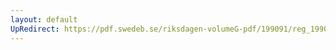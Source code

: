 ```yaml
---
layout: default
UpRedirect: https://pdf.swedeb.se/riksdagen-volumeG-pdf/199091/reg_199091_UU/reg_199091_UU_0002.pdf
---
```

